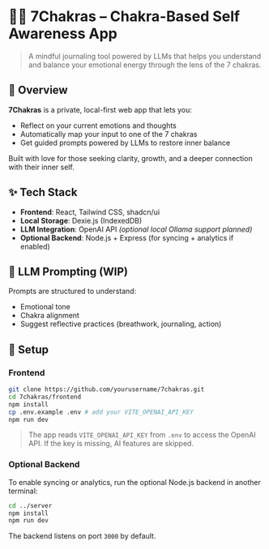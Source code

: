 # 🧘‍♂️ 7Chakras – Chakra-Based Self Awareness App

> A mindful journaling tool powered by LLMs that helps you understand and balance your emotional energy through the lens of the 7 chakras.

## 🌈 Overview

**7Chakras** is a private, local-first web app that lets you:
- Reflect on your current emotions and thoughts
- Automatically map your input to one of the 7 chakras
- Get guided prompts powered by LLMs to restore inner balance

Built with love for those seeking clarity, growth, and a deeper connection with their inner self.

## ✨ Tech Stack

- **Frontend**: React, Tailwind CSS, shadcn/ui
- **Local Storage**: Dexie.js (IndexedDB)
- **LLM Integration**: OpenAI API *(optional local Ollama support planned)*
- **Optional Backend**: Node.js + Express (for syncing + analytics if enabled)

## 🧠 LLM Prompting (WIP)

Prompts are structured to understand:
- Emotional tone
- Chakra alignment
- Suggest reflective practices (breathwork, journaling, action)

## 🚀 Setup

### Frontend

```bash
git clone https://github.com/yourusername/7chakras.git
cd 7chakras/frontend
npm install
cp .env.example .env # add your VITE_OPENAI_API_KEY
npm run dev
```

> The app reads `VITE_OPENAI_API_KEY` from `.env` to access the OpenAI API. If the key is missing, AI features are skipped.

### Optional Backend

To enable syncing or analytics, run the optional Node.js backend in another terminal:

```bash
cd ../server
npm install
npm run dev
```

The backend listens on port `3000` by default.
